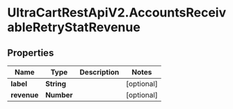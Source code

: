 # UltraCartRestApiV2.AccountsReceivableRetryStatRevenue

## Properties

Name | Type | Description | Notes
------------ | ------------- | ------------- | -------------
**label** | **String** |  | [optional] 
**revenue** | **Number** |  | [optional] 


